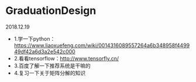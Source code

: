 # GraduationDesign

2018.12.19
* 1.学一下python：https://www.liaoxuefeng.com/wiki/0014316089557264a6b348958f449949df42a6d3a2e542c000
* 2.看看tensorflow：http://www.tensorfly.cn/
* 3.百度了解一下推荐系统是干嘛的
* 4.复习一下关于矩阵分解的知识
